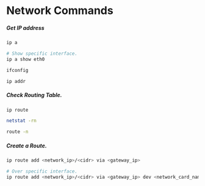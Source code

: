 # Network Commands
##### Get IP address
```bash
ip a

# Show specific interface.
ip a show eth0

ifconfig

ip addr
```

##### Check Routing Table.
```bash
ip route

netstat -rn

route -n
```

##### Create a Route.
```bash
ip route add <network_ip>/<cidr> via <gateway_ip>

# Over specific interface.
ip route add <network_ip>/<cidr> via <gateway_ip> dev <network_card_name>
```
